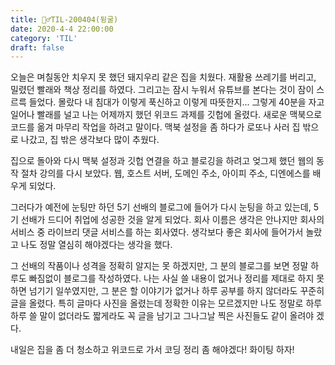 ```yaml
---
title: 🏃‍♂️TIL-200404(뒹굴)
date: 2020-4-4 22:00:00
category: 'TIL'
draft: false
---
```




오늘은 며칠동안 치우지 못 했던 돼지우리 같은 집을 치웠다. 재활용 쓰레기를 버리고, 밀렸던 빨래와 책상 정리를 하였다. 그리고는 잠시 누워서 유튜브를 본다는 것이 잠이 스르륵 들었다. 몰랐다 내 침대가 이렇게 푹신하고 이렇게 따뜻한지... 그렇게 40분을 자고 일어나 빨래를 널고 나는 어제까지 했던 위코드 과제를 깃헙에 올렸다. 새로운 맥북으로 코드를 옮겨 마무리 작업을 하려고 말이다. 맥북 설정을 좀 하다가 로또나 사러 집 밖으로 나갔고, 집 밖은 생각보다 많이 추웠다.

집으로 돌아와 다시 맥북 설정과 깃헙 연결을 하고 블로깅을 하려고 엊그제 했던 웹의 동작 절차 강의를 다시 보았다. 웹, 호스트 서버, 도메인 주소, 아이피 주소, 디엔에스를 배우게 되었다.

그러다가 예전에 눈팅만 하던 5기 선배의 블로그에 들어가 다시 눈팅을 하고 있는데, 5기 선배가 드디어 취업에 성공한 것을 알게 되었다. 회사 이름은 생각은 안나지만 회사의 서비스 중 라이브리 댓글 서비스를 하는 회사였다. 생각보다 좋은 회사에 들어가서 놀랐고 나도 정말 열심히 해야겠다는 생각을 했다.

그 선배의 작품이나 성격을 정확히 알지는 못 하겠지만, 그 분의 블로그를 보면 정말 하루도 빠짐없이 블로그를 작성하였다. 나는 사실 쓸 내용이 없거나 정리를 제대로 하지 못하면 넘기기 일쑤였지만, 그 분은 할 이야기가 없거나 하루 공부를 하지 않더라도 꾸준히 글을 올렸다. 특히 글마다 사진을 올렸는데 정확한 이유는 모르겠지만 나도 정말로 하루하루 쓸 말이 없더라도 짧게라도 꼭 글을 남기고 그나그날 찍은 사진들도 같이 올려야 겠다.



내일은 집을 좀 더 청소하고 위코드로 가서 코딩 정리 좀 해야겠다! 화이팅 하자!